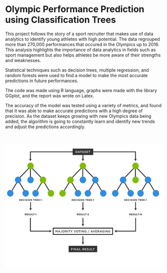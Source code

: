 # Olympic Performance Prediction using Classification Trees
This project follows the story of a sport recruiter that makes use of data analytics to identify young athletes with high potential. The data regrouped more than 270,000 performances that occured in the Olympics up to 2016. This analysis highlights the importance of data analytics in fields such as sport management but also helps athletes be more aware of their strengths and weaknesses. 

Statistical techniques such as decision trees, multiple regression, and random forests were used to find a model to make the most accurate predictions in future performances. 

The code was made using R language, graphs were made with the library GGplot, and the report was wrote on Latex. 

The accuracy of the model was tested using a variety of metrics, and found that it was able to make accurate predictions with a high degree of precision. As the dataset keeps growing with new Olympics data being added, the algorithm is going to constantly learn and identify new trends and adjust the predictions accordingly.

<br>

<p align="center">
  <img width="600" height="400" src="https://github.com/codebyvictor/Olympic-Performance-Prediction-using-Classification-Trees/blob/250f39aff1e8154b1bd690fcf1d2782f02ed01b0/random-forest-diagram.svg">
</p>
